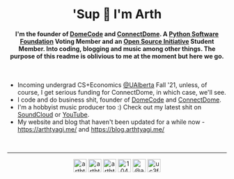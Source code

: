 <h1 align="center">'Sup 🍻 I'm Arth</h1>
<h4 align="center">I'm the founder of <a href="https://domecode.com">DomeCode</a> and  <a href="https://connectdome.com">ConnectDome</a>. A <a href="https://www.python.org/psf/">Python Software Foundation</a> Voting Member and an <a href="https://opensource.org/">Open Source Initiative</a> Student Member. Into coding, blogging and music among other things.
The purpose of this readme is oblivious to me at the moment but here we go.</h4>
<br>

- Incoming undergrad CS+Economics [@UAlberta](https://github.com/ualberta) Fall '21, unless, of course, I get serious funding for ConnectDome, in which case, we'll see.
- I code and do business shit, founder of [DomeCode](https://domecode.com) and  <a href="https://connectdome.com">ConnectDome</a>.
- I'm a hobbyist music producer too :) Check out my latest shit on [SoundCloud](https://soundcloud.com/arth-tyagi-892438955) or [YouTube](https://www.youtube.com/watch?v=3VJmtVYwhk4).
- My website and blog that haven't been updated for a while now - https://arthtyagi.me/ and https://blog.arthtyagi.me/

<br>
<hr>
<p align="center">
<a href="https://dev.to/arthtyagi" target="blank"><img align="center" src="https://cdn.jsdelivr.net/npm/simple-icons@3.0.1/icons/dev-dot-to.svg" alt="arthtyagi" height="30" width="30" /></a>
<a href="https://twitter.com/arthtyagi" target="blank"><img align="center" src="https://cdn.jsdelivr.net/npm/simple-icons@3.0.1/icons/twitter.svg" alt="arthtyagi" height="30" width="30" /></a>
<a href="https://linkedin.com/in/arthtyagi" target="blank"><img align="center" src="https://cdn.jsdelivr.net/npm/simple-icons@3.0.1/icons/linkedin.svg" alt="arthtyagi" height="30" width="30" /></a>
<a href="https://stackoverflow.com/users/10451970/arth-tyagi" target="blank"><img align="center" src="https://cdn.jsdelivr.net/npm/simple-icons@3.0.1/icons/stackoverflow.svg" alt="10451970/arth-tyagi" height="30" width="30" /></a>
<a href="https://medium.com/@arthtyagi" target="blank"><img align="center" src="https://cdn.jsdelivr.net/npm/simple-icons@3.0.1/icons/medium.svg" alt="@arthtyagi" height="30" width="30" /></a>
<a href="https://www.youtube.com/channel/UC3fMDVzGHFx0xuTBVdmbjbw" target="blank"><img align="center" src="https://cdn.jsdelivr.net/npm/simple-icons@3.0.1/icons/youtube.svg" alt="uc3fmdvzghfx0xutbvdmbjbw" height="30" width="30" /></a>
</p>
